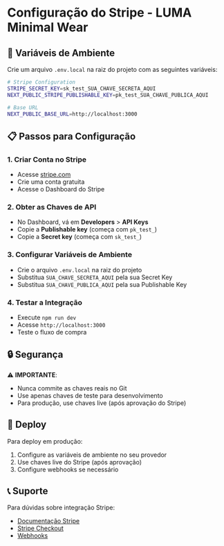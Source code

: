 # Configuração do Stripe - LUMA Minimal Wear

## 🔑 Variáveis de Ambiente

Crie um arquivo `.env.local` na raiz do projeto com as seguintes variáveis:

```bash
# Stripe Configuration
STRIPE_SECRET_KEY=sk_test_SUA_CHAVE_SECRETA_AQUI
NEXT_PUBLIC_STRIPE_PUBLISHABLE_KEY=pk_test_SUA_CHAVE_PUBLICA_AQUI

# Base URL
NEXT_PUBLIC_BASE_URL=http://localhost:3000
```

## 📋 Passos para Configuração

### 1. Criar Conta no Stripe

- Acesse [stripe.com](https://stripe.com)
- Crie uma conta gratuita
- Acesse o Dashboard do Stripe

### 2. Obter as Chaves de API

- No Dashboard, vá em **Developers** > **API Keys**
- Copie a **Publishable key** (começa com `pk_test_`)
- Copie a **Secret key** (começa com `sk_test_`)

### 3. Configurar Variáveis de Ambiente

- Crie o arquivo `.env.local` na raiz do projeto
- Substitua `SUA_CHAVE_SECRETA_AQUI` pela sua Secret Key
- Substitua `SUA_CHAVE_PUBLICA_AQUI` pela sua Publishable Key

### 4. Testar a Integração

- Execute `npm run dev`
- Acesse `http://localhost:3000`
- Teste o fluxo de compra

## 🔒 Segurança

⚠️ **IMPORTANTE**:

- Nunca commite as chaves reais no Git
- Use apenas chaves de teste para desenvolvimento
- Para produção, use chaves live (após aprovação do Stripe)

## 🚀 Deploy

Para deploy em produção:

1. Configure as variáveis de ambiente no seu provedor
2. Use chaves live do Stripe (após aprovação)
3. Configure webhooks se necessário

## 📞 Suporte

Para dúvidas sobre integração Stripe:

- [Documentação Stripe](https://stripe.com/docs)
- [Stripe Checkout](https://stripe.com/docs/checkout)
- [Webhooks](https://stripe.com/docs/webhooks)
